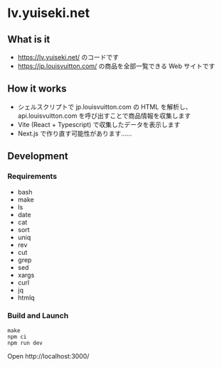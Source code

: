 # lv.yuiseki.net

## What is it

- https://lv.yuiseki.net/ のコードです
- https://jp.louisvuitton.com/ の商品を全部一覧できる Web サイトです

## How it works

- シェルスクリプトで jp.louisvuitton.com の HTML を解析し、 api.louisvuitton.com を呼び出すことで商品情報を収集します
- Vite (React + Typescript) で収集したデータを表示します
- Next.js で作り直す可能性があります……


## Development

### Requirements

- bash
- make
- ls
- date
- cat
- sort
- uniq
- rev
- cut
- grep
- sed
- xargs
- curl
- jq
- htmlq


### Build and Launch

```
make
npm ci
npm run dev
```

Open http://localhost:3000/
